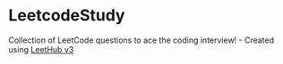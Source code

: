 # LeetcodeStudy
Collection of LeetCode questions to ace the coding interview! - Created using [LeetHub v3](https://github.com/raphaelheinz/LeetHub-3.0)
